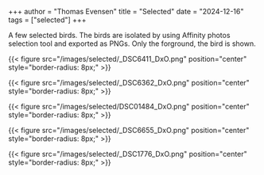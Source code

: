 +++
author = "Thomas Evensen"
title = "Selected"
date = "2024-12-16"
tags = ["selected"]
+++

A few selected birds. The birds are isolated by using Affinity photos selection tool and exported as PNGs.
Only the forground, the bird is shown.

{{< figure src="/images/selected/_DSC6411_DxO.png" position="center" style="border-radius: 8px;" >}}

{{< figure src="/images/selected/_DSC6362_DxO.png" position="center" style="border-radius: 8px;" >}}

{{< figure src="/images/selected/DSC01484_DxO.png" position="center" style="border-radius: 8px;" >}}

{{< figure src="/images/selected/_DSC6655_DxO.png" position="center" style="border-radius: 8px;" >}}

{{< figure src="/images/selected/_DSC1776_DxO.png" position="center" style="border-radius: 8px;" >}}
